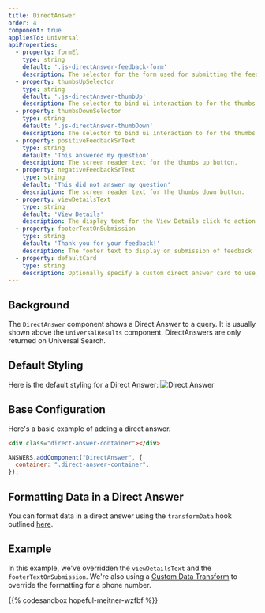 ```yaml
---
title: DirectAnswer
order: 4
component: true
appliesTo: Universal
apiProperties:
  - property: formEl
    type: string
    default: '.js-directAnswer-feedback-form'
    description: The selector for the form used for submitting the feedback
  - property: thumbsUpSelector
    type: string
    default: '.js-directAnswer-thumbUp'
    description: The selector to bind ui interaction to for the thumbs up button
  - property: thumbsDownSelector
    type: string
    default: '.js-directAnswer-thumbDown'
    description: The selector to bind ui interaction to for the thumbs down button
  - property: positiveFeedbackSrText
    type: string
    default: 'This answered my question'
    description: The screen reader text for the thumbs up button.
  - property: negativeFeedbackSrText
    type: string
    default: 'This did not answer my question'
    description: The screen reader text for the thumbs down button.
  - property: viewDetailsText
    type: string
    default: 'View Details'
    description: The display text for the View Details click to action link, which is the website URL of the entity.
  - property: footerTextOnSubmission
    type: string
    default: 'Thank you for your feedback!'
    description: The footer text to display on submission of feedback
  - property: defaultCard
    type: string
    description: Optionally specify a custom direct answer card to use, which is the default when there are no matching card overrides. 
---
```


## Background

The `DirectAnswer` component shows a Direct Answer to a query. It is usually shown above the `UniversalResults` component. DirectAnswers are only returned on Universal Search. 

## Default Styling

Here is the default styling for a Direct Answer:
![Direct Answer](/img/docs/direct-answer/direct-answer-before.png)

## Base Configuration

Here's a basic example of adding a direct answer.
```html
<div class="direct-answer-container"></div>
```
```js
ANSWERS.addComponent("DirectAnswer", {
  container: ".direct-answer-container",
});
```

## Formatting Data in a Direct Answer
You can format data in a direct answer using the `transformData` hook outlined [here](../../advanced-concepts/custom-data-transforms#example).

## Example
In this example, we've overridden the `viewDetailsText` and the `footerTextOnSubmission`. We're also using a [Custom Data Transform](../../advanced-concepts/custom-data-transforms) to override the formatting for a phone number.

{{% codesandbox hopeful-meitner-wzfbf %}} 
